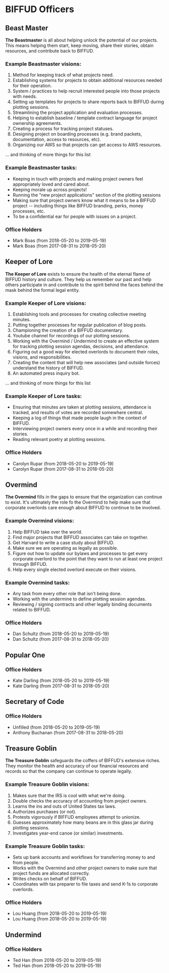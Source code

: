# BIFFUD Officers

## Beast Master

**The Beastmaster** is all about helping unlock the potential of our projects. This means helping them start, keep moving, share their stories, obtain resources, and contribute back to BIFFUD.

### Example Beastmaster visions:

1. Method for keeping track of what projects need.
2. Establishing systems for projects to obtain additional resources needed for their operation.
3. System / practices to help recruit interested people into those projects with needs.
4. Setting up templates for projects to share reports back to BIFFUD during plotting sessions.
5. Streamlining the project application and evaluation processes.
6. Helping to establish baseline / template contract language for project ownership agreements.
7. Creating a process for tracking project statuses.
8. Designing project on boarding processes (e.g. brand packets, documentation, access to resources, etc).
9. Organizing our AWS so that projects can get access to AWS resources.

... and thinking of more things for this list

### Example Beastmaster tasks:

* Keeping in touch with projects and making project owners feel appropriately loved and cared about.
* Keeping morale up across projects!
* Running the "new project applications" section of the plotting sessions
* Making sure that project owners know what it means to be a BIFFUD project -- including things like BIFFUD branding, perks, money processes, etc.
* To be a confidential ear for people with issues on a project.

### Office Holders

* Mark Boas (from 2018-05-20 to 2019-05-19)
* Mark Boas (from 2017-08-31 to 2018-05-20)

## Keeper of Lore

**The Keeper of Lore** exists to ensure the health of the eternal flame of BIFFUD history and culture.  They help us remember our past and help others participate in and contribute to the spirit behind the faces behind the mask behind the formal legal entity.

### Example Keeper of Lore visions:

1. Establishing tools and processes for creating collective meeting minutes.
2. Putting together processes for regular publication of blog posts.
3. Championing the creation of a BIFFUD documentary.
4. Youtube channel for recordings of our plotting sessions.
5. Working with the Overmind / Undermind to create an effective system for tracking plotting session agendas, decisions, and attendance.
6. Figuring out a good way for elected overlords to document their roles, visions, and responsibilities.
7. Creating the content that will help new associates (and outside forces) understand the history of BIFFUD.
8. An automated press inquiry bot.

... and thinking of more things for this list

### Example Keeper of Lore tasks:

* Ensuring that minutes are taken at plotting sessions, attendance is tracked, and results of votes are recorded somewhere central.
* Keeping a log of things that made people laugh in the context of BIFFUD.
* Interviewing project owners every once in a while and recording their stories.
* Reading relevant poetry at plotting sessions.

### Office Holders

* Carolyn Rupar (from 2018-05-20 to 2019-05-19)
* Carolyn Rupar (from 2017-08-31 to 2018-05-20)

## Overmind

**The Overmind** fills in the gaps to ensure that the organization can continue to exist.  It's ultimately the role fo the Overmind to help make sure that corporate overlords care enough about BIFFUD to continue to be involved.

### Example Overmind visions:

1. Help BIFFUD take over the world.
2. Find major projects that BIFFUD associates can take on together.
3. Get Harvard to write a case study about BIFFUD.
4. Make sure we are operating as legally as possible.
5. Figure out how to update our bylaws and processes to get every corporate overlord to the point that they want to run at least one project through BIFFUD.
6. Help every single elected overlord execute on their visions.

### Example Overmind tasks:

* Any task from every other role that isn't being done.
* Working with the undermine to define plotting session agendas.
* Reviewing / signing contracts and other legally binding documents related to BIFFUD.

### Office Holders

* Dan Schultz (from 2018-05-20 to 2019-05-19)
* Dan Schultz (from 2017-08-31 to 2018-05-20)

## Popular One

### Office Holders

* Kate Darling (from 2018-05-20 to 2019-05-19)
* Kate Darling (from 2017-08-31 to 2018-05-20)

## Secretary of Code

### Office Holders

* Unfilled (from 2018-05-20 to 2019-05-19)
* Anthony Buchanan (from 2017-08-31 to 2018-05-20)

## Treasure Goblin

**The Treasure Goblin** safeguards the coffers of BIFFUD's extensive riches.  They monitor the health and accuracy of our financial resources and records so that the company can continue to operate legally.

### Example Treasure Goblin visions:

1. Makes sure that the IRS is cool with what we're doing.
2. Double checks the accuracy of accounting from project owners.
3. Learns the ins and outs of United States tax laws.
4. Authorizes purchases (or not).
5. Protests vigorously if BIFFUD employees attempt to unionize.
6. Guesses approximately how many beans are in this glass jar during plotting sessions.
7. Investigates year-end canoe (or similar) investments.

### Example Treasure Goblin tasks:

* Sets up bank accounts and workflows for transferring money to and from people.
* Works with the Overmind and other project owners to make sure that project funds are allocated correctly.
* Writes checks on behalf of BIFFUD.
* Coordinates with tax preparer to file taxes and send K-1s to corporate overlords.

### Office Holders

* Lou Huang (from 2018-05-20 to 2019-05-19)
* Lou Huang (from 2018-05-20 to 2019-05-19)

## Undermind

### Office Holders

* Ted Han (from 2018-05-20 to 2019-05-19)
* Ted Han (from 2018-05-20 to 2019-05-19)
